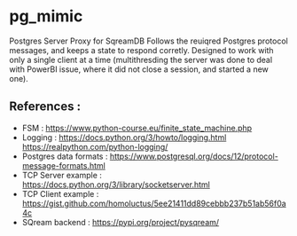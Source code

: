 # pg_mimic
Postgres Server Proxy for SqreamDB
Follows the reuiqred Postgres protocol messages, and keeps a state to respond corretly.
Designed to work with only a single client at a time (multithresding the server was done to deal with 
PowerBI issue, where it did not close a session, and started a new one).

References :
------------
* FSM :                   https://www.python-course.eu/finite_state_machine.php
* Logging :               https://docs.python.org/3/howto/logging.html
                          https://realpython.com/python-logging/
* Postgres data formats : https://www.postgresql.org/docs/12/protocol-message-formats.html       
* TCP Server example :    https://docs.python.org/3/library/socketserver.html 
* TCP Client example :    https://gist.github.com/homoluctus/5ee21411dd89cebbb237b51ab56f0a4c
* SQream backend :        https://pypi.org/project/pysqream/  


